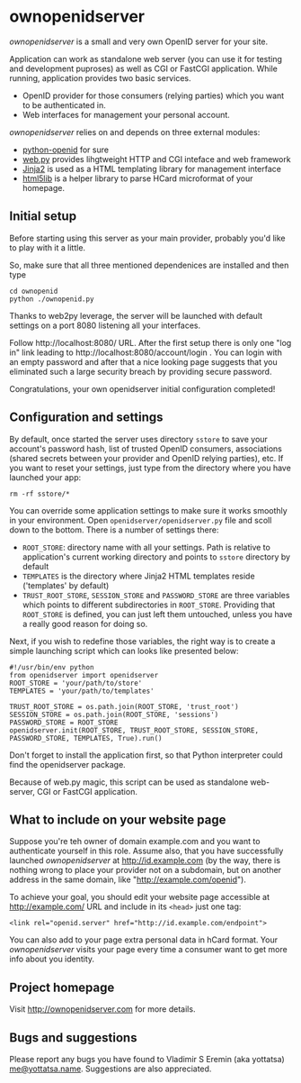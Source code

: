 ownopenidserver
===============

*ownopenidserver* is a small and very own OpenID server for your site.

Application can work as standalone web server (you can use it for testing and
development puproses) as well as CGI or FastCGI application. While running,
application provides two basic services.

- OpenID provider for those consumers (relying parties) which you want to be
  authenticated in.
- Web interfaces for management your personal account.

*ownopenidserver* relies on and depends on three external modules:

- [python-openid][] for sure
- [web.py][] provides lihgtweight HTTP and CGI inteface and web framework
- [Jinja2][] is used as a HTML templating library for management interface
- [html5lib][] is a helper library to parse HCard microformat of your homepage.


[python-openid]: http://pypi.python.org/pypi/python-openid/
[web.py]: http://webpy.org/
[Jinja2]: http://jinja.pocoo.org/docs/
[html5lib]: http://code.google.com/p/html5lib/

Initial setup
--------------

Before starting using this server as your main provider, probably you'd like to
play with it a little.

So, make sure that all three mentioned dependenices are installed and then type

    cd ownopenid
    python ./ownopenid.py

Thanks to web2py leverage, the server will be launched with default settings on
a port 8080 listening all your interfaces.

Follow http://localhost:8080/ URL. After the first setup there is only one "log
in" link leading to http://localhost:8080/account/login . You can login with an
empty password and after that a nice looking page suggests that you
eliminated such a large security breach by providing secure password.

Congratulations, your own openidserver initial configuration completed!


Configuration and settings
---------------------------

By default, once started the server uses directory `sstore` to save your
account's password hash, list of trusted OpenID consumers, associations (shared
secrets between your provider and OpenID relying parties), etc. If you want to
reset your settings, just type from the directory where you have launched your
app:

    rm -rf sstore/*


You can override some application settings to make sure it works smoothly in
your environment. Open `openidserver/openidserver.py` file and scoll down to
the bottom. There is a number of settings there:

- `ROOT_STORE`: directory name with all your settings. Path is relative to
  application's current working directory and points to `sstore` directory by
  default
- `TEMPLATES` is the directory where Jinja2 HTML templates reside
  ('templates' by default)
- `TRUST_ROOT_STORE`, `SESSION_STORE` and `PASSWORD_STORE` are three variables
  which points to different subdirectories in `ROOT_STORE`.  Providing that
  `ROOT_STORE` is defined, you can just left them untouched, unless you have a
  really good reason for doing so.

Next, if you wish to redefine those variables, the right way is to create a
simple launching script which can looks like presented below:

    #!/usr/bin/env python
    from openidserver import openidserver
    ROOT_STORE = 'your/path/to/store'
    TEMPLATES = 'your/path/to/templates'

    TRUST_ROOT_STORE = os.path.join(ROOT_STORE, 'trust_root')
    SESSION_STORE = os.path.join(ROOT_STORE, 'sessions')
    PASSWORD_STORE = ROOT_STORE
    openidserver.init(ROOT_STORE, TRUST_ROOT_STORE, SESSION_STORE, PASSWORD_STORE, TEMPLATES, True).run()

Don't forget to install the application first, so that Python interpreter could
find the openidserver package.

Because of web.py magic, this script can be used as standalone web-server, CGI
or FastCGI application.

What to include on your website page
------------------------------------

Suppose you're teh owner of domain example.com and you want to authenticate
yourself in this role.  Assume also, that you have successfully launched
*ownopenidserver* at http://id.example.com (by the way, there is nothing wrong
to place your provider not on a subdomain, but on another address in the same
domain, like "http://example.com/openid").

To achieve your goal, you should edit your website page accessible at
http://example.com/ URL and include in its `<head>` just one tag:

    <link rel="openid.server" href="http://id.example.com/endpoint">

You can also add to your page extra personal data in hCard format. Your
*ownopenidserver* visits your page every time a consumer want to get more info
about you identity.


Project homepage
-----------------

Visit http://ownopenidserver.com for more details.

Bugs and suggestions
--------------------

Please report any bugs you have found to Vladimir S Eremin (aka yottatsa)
<me@yottatsa.name>. Suggestions are also appreciated.
